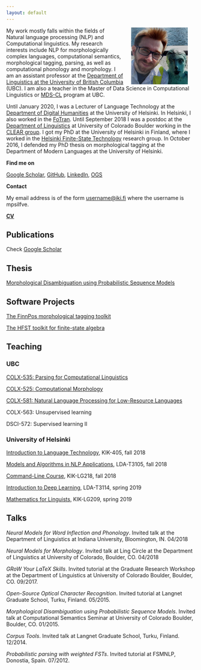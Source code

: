 ```yaml
---
layout: default
---
```


<img src="assets/me.jpg" alt="Photo" hspace="20" width="30%" align="right"/> My work mostly falls within the fields of Natural language processing (NLP) and Computational linguistics. My research interests include NLP for morphologically complex languages, computational semantics, morphological tagging, parsing, as well as computational phonology and morphology. I am an assistant professor at the [Department of Linguistics at the University of British Columbia](https://linguistics.ubc.ca/) (UBC). I am also a teacher in the Master of Data Science in Computational Linguistics or [MDS-CL](https://masterdatascience.ubc.ca/programs/computational-linguistics) program at UBC. 

Until January 2020, I was a Lecturer of Language Technology at the [Department of Digital Humanities](https://blogs.helsinki.fi/language-technology/) at the University of Helsinki. In Helsinki, I also worked in the [FoTran](https://blogs.helsinki.fi/found-in-translation/). Until September 2018 I was a postdoc at the [Department of Linguistics](https://www.colorado.edu/linguistics/) at University of Colorado Boulder working in the [CLEAR group](https://www.colorado.edu/lab/clear/). I got my PhD at the University of Helsinki in Finland, where I worked in the [Helsinki Finite-State Technology](http://hfst.github.io/) research group. In October 2016, I defended my PhD thesis on morphological tagging at the Department of Modern Languages at the University of Helsinki. 

**Find me on**

[Google Scholar](https://scholar.google.com/citations?user=0ey1PKYAAAAJ&hl=en), [GitHub](https://github.com/mpsilfve), [LinkedIn](https://fi.linkedin.com/in/miikka-silfverberg-78146019), [OGS](https://online-go.com/player/131477/)

**Contact**

My email address is of the form username@iki.fi where the username is mpsilfve. 

[**CV**](https://www.overleaf.com/read/mmqcvwqpvtqw)

## Publications

Check [Google Scholar](https://scholar.google.com/citations?user=0ey1PKYAAAAJ&hl=en)

## Thesis 

[Morphological Disambiguation using
Probabilistic Sequence Models](https://helda.helsinki.fi/bitstream/handle/10138/167029/morpholo.pdf?sequence=1)

## Software Projects

[The FinnPos morphological tagging toolkit](https://github.com/mpsilfve/finnpos)

[The HFST toolkit for finite-state algebra](http://hfst.github.io/)

## Teaching

### UBC

[COLX-535: Parsing for Computational Linguistics](https://vancouver.calendar.ubc.ca/course-descriptions/courses/colx-535-parsing-computational-linguistics)

[COLX-525: Computational Morphology](https://vancouver.calendar.ubc.ca/course-descriptions/courses/colx-525-computational-morphology)

[COLX-581: Natural Language Processing for Low-Resource Languages](https://vancouver.calendar.ubc.ca/course-descriptions/subject/colx)

COLX-563: Unsupervised learning

DSCI-572: Supervised learning II

### University of Helsinki

[Introduction to Language Technology](https://courses.helsinki.fi/en/kik-405/124787882), KIK-405, fall 2018

[Models and Algorithms in NLP Applications](https://courses.helsinki.fi/en/LDA-T3105/124901235), LDA-T3105, fall 2018

[Command-Line Course](https://courses.helsinki.fi/en/kik-lg218/126710126), KIK-LG218, fall 2018

[Introduction to Deep Learning](https://courses.helsinki.fi/en/lda-t3114/127353310), LDA-T3114, spring 2019

[Mathematics for Linguists](https://courses.helsinki.fi/en/kik-lg209/125773335), KIK-LG209, spring 2019

## Talks

_Neural Models for Word Inflection and Phonology_. Invited talk at the
Department of Linguistics at Indiana University, Bloomington,
IN. 04/2018

_Neural Models for Morphology_. Invited talk at Ling Circle at the
Department of Linguistics at University of Colorado, Boulder,
CO. 04/2018

_GRoW Your LaTeX Skills_. Invited tutorial at the Graduate Research
Workshop at the Department of Linguistics at University of Colorado
Boulder, Boulder, CO. 09/2017.

_Open-Source Optical Character Recognition_. Invited tutorial at
Langnet Graduate School, Turku, Finland. 05/2015.

_Morphological Disambiguation using Probabilistic Sequence
Models_. Invited talk at Computational Semantics Seminar at University
of Colorado Boulder, Boulder, CO. 01/2015.

_Corpus Tools_. Invited talk at Langnet Graduate School, Turku,
Finland. 12/2014.

_Probabilistic parsing with weighted FSTs_. Invited tutorial at
FSMNLP, Donostia, Spain. 07/2012.

